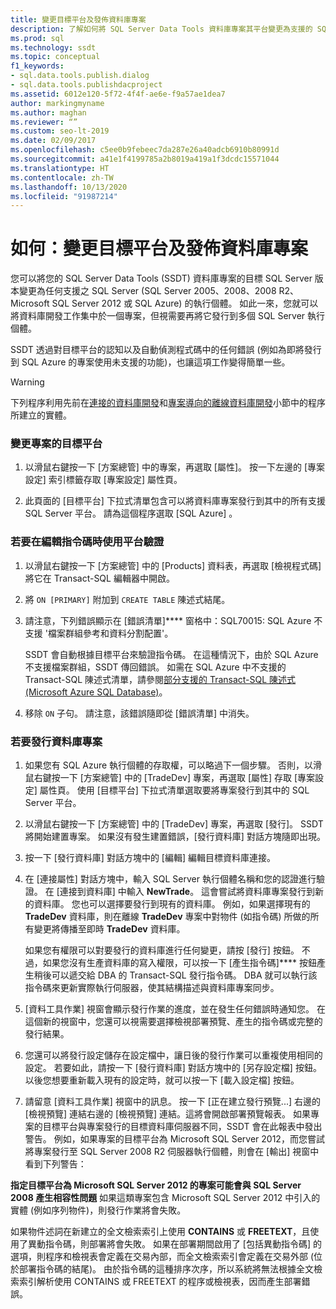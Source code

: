 ```yaml
---
title: 變更目標平台及發佈資料庫專案
description: 了解如何將 SQL Server Data Tools 資料庫專案其平台變更為支援的 SQL Server 執行個體。 了解如何發佈資料庫專案。
ms.prod: sql
ms.technology: ssdt
ms.topic: conceptual
f1_keywords:
- sql.data.tools.publish.dialog
- sql.data.tools.publishdacproject
ms.assetid: 6012e120-5f72-4f4f-ae6e-f9a57ae1dea7
author: markingmyname
ms.author: maghan
ms.reviewer: “”
ms.custom: seo-lt-2019
ms.date: 02/09/2017
ms.openlocfilehash: c5ee0b9febeec7da287e26a40adcb6910b80991d
ms.sourcegitcommit: a41e1f4199785a2b8019a419a1f3dcdc15571044
ms.translationtype: HT
ms.contentlocale: zh-TW
ms.lasthandoff: 10/13/2020
ms.locfileid: "91987214"
---
```

# <a name="how-to-change-target-platform-and-publish-a-database-project"></a>如何：變更目標平台及發佈資料庫專案

您可以將您的 SQL Server Data Tools (SSDT) 資料庫專案的目標 SQL Server 版本變更為任何支援之 SQL Server (SQL Server 2005、2008、2008 R2、Microsoft SQL Server 2012 或 SQL Azure) 的執行個體。 如此一來，您就可以將資料庫開發工作集中於一個專案，但視需要再將它發行到多個 SQL Server 執行個體。  
  
SSDT 透過對目標平台的認知以及自動偵測程式碼中的任何錯誤 (例如為即將發行到 SQL Azure 的專案使用未支援的功能)，也讓這項工作變得簡單一些。  
  
> [!WARNING]  
> 下列程序利用先前在[連接的資料庫開發](../ssdt/connected-database-development.md)和[專案導向的離線資料庫開發](../ssdt/project-oriented-offline-database-development.md)小節中的程序所建立的實體。  
  
### <a name="to-change-a-projects-target-platform"></a>變更專案的目標平台  
  
1.  以滑鼠右鍵按一下 [方案總管] 中的專案，再選取 [屬性]。 按一下左邊的 [專案設定]  索引標籤存取 [專案設定]  屬性頁。  
  
2.  此頁面的 [目標平台]  下拉式清單包含可以將資料庫專案發行到其中的所有支援 SQL Server 平台。 請為這個程序選取 [SQL Azure] 。  
  
### <a name="to-use-platform-validation-when-editing-scripts"></a>若要在編輯指令碼時使用平台驗證  
  
1.  以滑鼠右鍵按一下 [方案總管] 中的 [Products] 資料表，再選取 [檢視程式碼] 將它在 Transact\-SQL 編輯器中開啟。  
  
2.  將 `ON [PRIMARY]` 附加到 `CREATE TABLE` 陳述式結尾。  
  
3.  請注意，下列錯誤顯示在 [錯誤清單]**** 窗格中：SQL70015: SQL Azure 不支援 '檔案群組參考和資料分割配置'。  
  
    SSDT 會自動根據目標平台來驗證指令碼。 在這種情況下，由於 SQL Azure 不支援檔案群組，SSDT 傳回錯誤。 如需在 SQL Azure 中不支援的 Transact\-SQL 陳述式清單，請參閱[部分支援的 Transact-SQL 陳述式 (Microsoft Azure SQL Database)](/previous-versions/azure/ee336267(v=azure.100))。  
  
4.  移除 `ON` 子句。 請注意，該錯誤隨即從 [錯誤清單] 中消失。  
  
### <a name="to-publish-a-database-project"></a>若要發行資料庫專案  
  
1.  如果您有 SQL Azure 執行個體的存取權，可以略過下一個步驟。 否則，以滑鼠右鍵按一下 [方案總管] 中的 [TradeDev] 專案，再選取 [屬性] 存取 [專案設定] 屬性頁。 使用 [目標平台] 下拉式清單選取要將專案發行到其中的 SQL Server 平台。  
  
2.  以滑鼠右鍵按一下 [方案總管] 中的 [TradeDev] 專案，再選取 [發行]。 SSDT 將開始建置專案。 如果沒有發生建置錯誤，[發行資料庫]  對話方塊隨即出現。  
  
3.  按一下 [發行資料庫]  對話方塊中的 [編輯]  編輯目標資料庫連接。  
  
4.  在 [連接屬性] 對話方塊中，輸入 SQL Server 執行個體名稱和您的認證進行驗證。 在 [連接到資料庫] 中輸入 **NewTrade**。 這會嘗試將資料庫專案發行到新的資料庫。 您也可以選擇要發行到現有的資料庫。 例如，如果選擇現有的 **TradeDev** 資料庫，則在離線 **TradeDev** 專案中對物件 (如指令碼) 所做的所有變更將傳播至即時 **TradeDev** 資料庫。  
  
    如果您有權限可以對要發行的資料庫進行任何變更，請按 [發行]  按鈕。 不過，如果您沒有生產資料庫的寫入權限，可以按一下 [產生指令碼]**** 按鈕產生稍後可以遞交給 DBA 的 Transact\-SQL 發行指令碼。 DBA 就可以執行該指令碼來更新實際執行伺服器，使其結構描述與資料庫專案同步。  
  
5.  [資料工具作業]   視窗會顯示發行作業的進度，並在發生任何錯誤時通知您。 在這個新的視窗中，您還可以視需要選擇檢視部署預覽、產生的指令碼或完整的發行結果。  
  
6.  您還可以將發行設定儲存在設定檔中，讓日後的發行作業可以重複使用相同的設定。 若要如此，請按一下 [發行資料庫]  對話方塊中的 [另存設定檔]  按鈕。 以後您想要重新載入現有的設定時，就可以按一下 [載入設定檔]  按鈕。  
  
7.  請留意 [資料工具作業]  視窗中的訊息。 按一下 [正在建立發行預覽...] 右邊的 [檢視預覽] 連結右邊的 [檢視預覽] 連結。這將會開啟部署預覽報表。 如果專案的目標平台與專案發行的目標資料庫伺服器不同，SSDT 會在此報表中發出警告。  例如，如果專案的目標平台為 Microsoft SQL Server 2012，而您嘗試將專案發行至 SQL Server 2008 R2 伺服器執行個體，則會在 [輸出] 視窗中看到下列警告：  
  
**指定目標平台為 Microsoft SQL Server 2012 的專案可能會與 SQL Server 2008 產生相容性問題**    如果這類專案包含 Microsoft SQL Server 2012 中引入的實體 (例如序列物件)，則發行作業將會失敗。  
  
如果物件述詞在新建立的全文檢索索引上使用 **CONTAINS** 或 **FREETEXT**，且使用了異動指令碼，則部署將會失敗。 如果在部署期間啟用了 [包括異動指令碼] 的選項，則程序和檢視表會定義在交易內部，而全文檢索索引會定義在交易外部 (位於部署指令碼的結尾)。 由於指令碼的這種排序次序，所以系統將無法根據全文檢索索引解析使用 CONTAINS 或 FREETEXT 的程序或檢視表，因而產生部署錯誤。  

